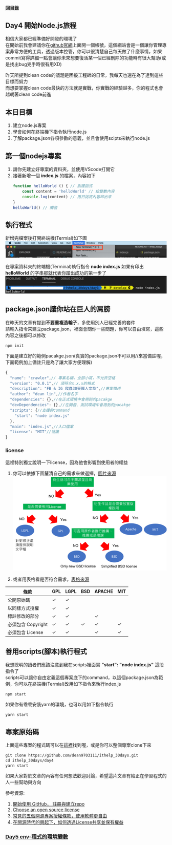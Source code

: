 #### [回目錄](../README.md)
## Day4 開始Node.js旅程

相信大家都已經準備好開發的環境了  
在開始前我會建議你在[github官網](https://github.com/)上面開一個帳號，這個網站會是一個讓你管理專案非常方便的工具，透過版本控管，你可以很清楚自己每天做了什麼事情，如果commit寫得詳細一點會讓你未來想要復活某一個已經刪除的功能時有很大幫助(或是找出bug兇手時很有用XD)

昨天所提到clean code的議題是困擾工程師的日常，我每天也還在為了達到這些目標而努力  
而想要掌握clean code最快的方法就是實戰，你實戰的經驗越多，你的程式也會越朝著clean code前進  

本日目標
---
1. 建立node.js專案
2. 學會如何在終端機下指令執行node.js
3. 了解package.json各項參數的意義，並且會使用scipts來執行node.js

第一個nodejs專案
----
1. 請你先建立好專案的資料夾，並使用VScode打開它  
2. 接著新增一個 **index.js** 的檔案，內容如下
    ```js
    function helloWorld () { // 創建函式
        const content = 'helloWorld' // 給變數內容
        console.log(content) // 用日誌將內容印出來
    }
    helloWorld() // 觸發
    ```

執行程式
----
新增完檔案後打開終端機(Termial)如下圖
![image](./article_img/terminal.png)  

在專案資料夾的終端機(Terminal)執行指令 **node index.js** 如果有印出 **helloWorld** 的字串那就代表你踏出成功的第一步了
![image](./article_img/terminal2.png)  

package.json讓你站在巨人的肩膀 
----
在昨天的文章有提到**不要重複造輪子**，多使用別人已經完善的套件  
請輸入指令來建立package.json，裡面會問你一些問題，你可以自由填寫，這些內容之後都可以修改
```
npm init
```
下面是建立好的範例pacakge.json(真實的package.json不可以用//來當備註喔，下面範例加上備註只是為了讓大家方便理解)
```js
{
  "name": "crawler",// 專案名稱，全部小寫，不允許空格
  "version": "0.0.1",// 須符合x.x.x的格式
  "description": "FB & IG 爬蟲30天鐵人文章",//專案描述
  "author": "dean lin",//作者名字
  "dependencies": {},//在正式環境中會用到的pacakge
  "devDependencies": {},//在開發、測試環境中會用到的pacakge
  "scripts": {//支援的command
    "start": "node index.js"
  },
  "main": "index.js",//入口檔案
  "license": "MIT"//協議
}
```
### license
這裡特別獨立說明一下license，因為他會影響到使用者的權益
1. 你可以依據下圖釐清自己的需求來做選擇，[圖片來源](https://progressbar.tw/posts/61)  
![image](./article_img/content_License.png)

2. 或者用表格看是否符合需求，[表格來源](https://noob.tw/open-source-licenses/)  

|條款             |GPL|LGPL|BSD|APACHE|MIT|
|---|---|---|---|---|---|
|公開原始碼        |✓  |✓   |		|       |  |	
|以同樣方式授權     |✓  |✓   |	 |       |	|	
|標註修改的部分     |✓  |✓   |	 |✓      |  |
|必須包含 Copyright|✓  |✓   |✓	|✓      |✓ |
|必須包含 License  |✓  |✓   |		|✓      |✓ |


善用scripts(腳本)執行程式
----
我想聰明的讀者們應該注意到我在scripts裡面寫 **"start": "node index.js"** 這段指令了  
scripts可以讓你自由定義這個專案底下的command，以這個package.json為範例，你可以在終端機(Termial)改用如下指令來執行index.js
```
npm start
```
如果你有乖乖安裝yarn的環境，也可以用如下指令執行
```
yarn start
```
專案原始碼
----
上面這些專案的程式碼可以在[這裡](https://github.com/dean9703111/ithelp_30days/day4)找到喔，或是你可以整個專案clone下來
```
git clone https://github.com/dean9703111/ithelp_30days.git
cd ithelp_30days/day4
yarn start
```

如果大家對於文章的內容有任何想法歡迎討論，希望這片文章有給正在學習程式的人一些幫助與方向  

參考資源:
1. [開始使用 GitHub， 註冊與建立repo](https://progressbar.tw/posts/3)
2. [Choose an open source license](https://choosealicense.com/)
3. [常見的五個開源專案授權條款，使用軟體更自由](https://noob.tw/open-source-licenses/)
4. [在開源時代的興起下，如何透過License共享並保有權益](https://progressbar.tw/posts/61)
### [Day5 env-程式的環境變數](/day5/README.md)